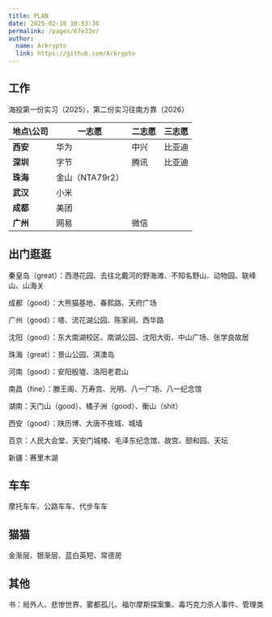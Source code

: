 ```yaml
---
title: PLAN
date: 2025-02-18 10:53:36
permalink: /pages/67e33e/
author: 
  name: Arkrypto
  link: https://github.com/Arkrypto
---
```

## 工作

海投第一份实习（2025），第二份实习往南方靠（2026）

| 地点\公司 | 一志愿          | 二志愿 | 三志愿 |
| --------- | --------------- | ------ | ------ |
| **西安**  | 华为            | 中兴   | 比亚迪 |
| **深圳**  | 字节            | 腾讯   | 比亚迪 |
| **珠海**  | 金山（NTA79r2） |        |        |
| **武汉**  | 小米            |        |        |
| **成都**  | 美团            |        |        |
| **广州**  | 网易            | 微信   |        |

## 出门逛逛

秦皇岛（great）：西港花园、去往北戴河的野海滩、不知名野山、动物园、联峰山、山海关

成都（good）：大熊猫基地、春熙路、天府广场

广州（good）：塔、流花湖公园、陈家祠、西华路

沈阳（good）：东大南湖校区、南湖公园、沈阳大街、中山广场、张学良故居

珠海（great）：景山公园、淇澳岛

河南（good）：安阳殷墟、洛阳老君山

南昌（fine）：滕王阁、万寿宫、光明、八一广场、八一纪念馆

湖南：天门山（good）、橘子洲（good）、衡山（shit）

西安（good）：陕历博、大唐不夜城、城墙

百京：人民大会堂、天安门城楼、毛泽东纪念馆、故宫、颐和园、天坛

新疆：赛里木湖

## 车车

摩托车车、公路车车、代步车车

## 猫猫

金渐层、银渐层、蓝白英短、常德房

## 其他

书：局外人、悲惨世界、雾都孤儿、福尔摩斯探案集、毒巧克力杀人事件、管理类
